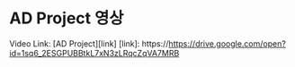 AD Project 영상
=============

Video Link: [AD Project][link]
[link]: https://https://drive.google.com/open?id=1sq6_2ESGPUBBtkL7xN3zLRqcZqVA7MRB
